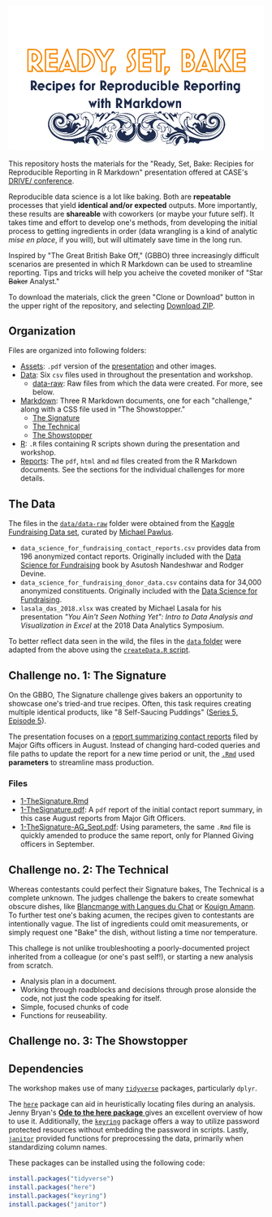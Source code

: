 ![img](https://github.com/jrogol/ReadySetBake/blob/master/Assets/Main.png)


This repository hosts the materials for the "Ready, Set, Bake: Recipies for Reproducible Reporting in R Markdown" presentation offered at CASE's [DRIVE/ conference](https://www.case.org/drive).

Reproducible data science is a lot like baking. Both are **repeatable** processes that yield **identical and/or expected** outputs. More importantly, these results are **shareable** with coworkers (or maybe your future self).
It takes time and effort to develop one's methods, from developing the initial process to getting ingredients in order (data wrangling is a kind of analytic _mise en place_, if you will), but will ultimately save time in the long run.

Inspired by "The Great British Bake Off," (GBBO) three increasingly difficult scenarios are presented in which R Markdown can be used to streamline reporting. Tips and tricks will help you acheive the coveted moniker of "Star ~~Baker~~ Analyst."

To download the materials, click the green "Clone or Download" button in the upper right of the repository, and selecting [Download ZIP](https://github.com/jrogol/DRIVE2020/archive/master.zip).

## Organization

Files are organized into following folders:

* [Assets](https://github.com/jrogol/DRIVE2020/tree/master/Assets): `.pdf` version of the [presentation](https://github.com/jrogol/DRIVE2020/blob/master/Assets/ReadySetBake.pdf) and other images.
* [Data](https://github.com/jrogol/DRIVE2020/tree/master/Data): Six `csv` files used in throughout the presentation and workshop.
  - [data-raw](https://github.com/jrogol/DRIVE2020/tree/master/Data/data-raw): Raw files from which the data were created. For more, see below.
* [Markdown](https://github.com/jrogol/DRIVE2020/tree/master/Markdown/): Three R Markdown documents, one for each "challenge," along with a CSS file used in "The Showstopper."
  - [The Signature](https://github.com/jrogol/DRIVE2020/tree/master/Markdown/1-TheSignature.Rmd)
  - [The Technical](https://github.com/jrogol/DRIVE2020/tree/master/Markdown/2-TheTechnical.Rmd)
  - [The Showstopper](https://github.com/jrogol/DRIVE2020/tree/master/Markdown/3-TheShowstopper.Rmd)
* [R](https://github.com/jrogol/DRIVE2020/tree/master/R/): `.R` files containing R scripts shown during the presentation and workshop.
* [Reports](https://github.com/jrogol/DRIVE2020/tree/master/Reports/): The `pdf`, `html` and `md` files created from the R Markdown documents. See the sections for the individual challenges for more details.

## The Data

The files in the [`data/data-raw`](https://github.com/jrogol/DRIVE2020/tree/master/Data/data-raw) folder were obtained from the  [Kaggle Fundraising Data set](https://www.kaggle.com/michaelpawlus/fundraising-data), curated by [Michael Pawlus](https://github.com/michaelpawlus).

* `data_science_for_fundraising_contact_reports.csv` provides data from 196 anonymized contact reports. Originally included with the [Data Science for Fundraising](http://nandeshwar.info/ds4fundraising/) book by Asutosh Nandeshwar and Rodger Devine.
* `data_science_for_fundraising_donor_data.csv` contains data for 34,000 anonymized constituents. Originally included with the [Data Science for Fundraising](http://nandeshwar.info/ds4fundraising/).
* `lasala_das_2018.xlsx` was created by Michael Lasala for his presentation _"You Ain't Seen Nothing Yet": Intro to Data Analysis and Visualization in Excel_ at the 2018 Data Analytics Symposium.

To better reflect data seen in the wild, the files in the [`data` folder](https://github.com/jrogol/DRIVE2020/tree/master/Data/) were adapted from the above using the [`createData.R` script](https://github.com/jrogol/DRIVE2020/blob/master/Data/data-raw/createData.R).

## Challenge no. 1: The Signature

On the GBBO, The Signature challenge gives bakers an opportunity to showcase one's tried-and true recipes. Often, this task requires creating multiple identical products, like "8 Self-Saucing Puddings" ([Series 5, Episode 5](https://en.wikipedia.org/wiki/The_Great_British_Bake_Off_(series_5)#Episode_4:_Desserts)).

The presentation focuses on a [report summarizing contact reports](https://github.com/jrogol/DRIVE2020/tree/master/Reports/1-TheSignature.pdf) filed by Major Gifts officers in August. Instead of changing hard-coded queries and file paths to update the report for a new time period or unit, the [`.Rmd`](https://github.com/jrogol/DRIVE2020/tree/master/Markdown/1-TheSignature.Rmd) used **parameters** to streamline mass production.

### Files
* [1-TheSignature.Rmd](https://github.com/jrogol/DRIVE2020/tree/master/Markdown/1-TheSignature.Rmd)
* [1-TheSignature.pdf](https://github.com/jrogol/DRIVE2020/tree/master/Reports/1-TheSignature.pdf): A `pdf` report of the initial contact report summary, in this case August reports from Major Gift Officers.
* [1-TheSignature-AG_Sept.pdf](https://github.com/jrogol/DRIVE2020/tree/master/Reports/1-TheSignature-AG_Sept.pdf): Using parameters, the same `.Rmd` file is quickly amended to produce the same report, only for Planned Giving officers in September.

## Challenge no. 2: The Technical

Whereas contestants could perfect their Signature bakes, The Technical is a complete unknown. The judges challenge the bakers to create somewhat obscure dishes, like [Blancmange with Langues du Chat](https://en.wikipedia.org/wiki/The_Great_British_Bake_Off_(series_9)#Episode_4:_Desserts) or [Kouign Amann](https://en.wikipedia.org/wiki/The_Great_British_Bake_Off_(series_5)#Episode_7:_Pastry).
To further test one's baking acumen, the recipes given to contestants are intentionally vague. The list of ingredients could omit measurements, or simply request one "Bake" the dish, without listing a time nor temperature.

This challege is not unlike troubleshooting a poorly-documented project inherited from a colleague (or one's past self!), or starting a new analysis from scratch.

* Analysis plan in a document.
* Working through roadblocks and decisions through prose alonside the code, not just the code speaking for itself.
* Simple, focused chunks of code
* Functions for reuseability.

## Challenge no. 3: The Showstopper

## Dependencies

The workshop makes use of many [`tidyverse`](https://www.tidyverse.org/) packages, particularly `dplyr`.

The [`here`](https://here.r-lib.org/) package can aid in heuristically locating files during an analysis.
Jenny Bryan's [__Ode to the here package__ ](https://github.com/jennybc/here_here) gives an excellent overview of how to use it.
Additionally, the [`keyring`](https://github.com/r-lib/keyring) package offers a way to utilize password protected resources without embedding the password in scripts.
Lastly, [`janitor`](http://sfirke.github.io/janitor/) provided functions for preprocessing the data, primarily when standardizing column names.

These packages can be installed using the following code:
```r
install.packages("tidyverse")
install.packages("here")
install.packages("keyring")
install.packages("janitor")
```

<!--
library(dplyr)
library(readr)
library(ggplot2)
library(tidyr)
library(knitr)
library(here)
library(janitor)
library(kableExtra)
knitr, rmarkdown, gt.

forecats, reticulate, ROracle and DBI, odbc

RStudio
-->
